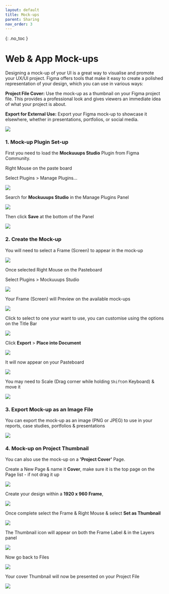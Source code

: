 ```yaml
---
layout: default
title: Mock-ups
parent: Sharing
nav_order: 3
---
```


{: .no_toc }

# Web & App Mock-ups

Designing a mock-up of your UI is a great way to visualise and promote your UX/UI project. Figma offers tools that make it easy to create a polished representation of your design, which you can use in various ways:

**Project File Cover:** Use the mock-up as a thumbnail on your Figma project file. This provides a professional look and gives viewers an immediate idea of what your project is about.

**Export for External Use:** Export your Figma mock-up to showcase it elsewhere, whether in presentations, portfolios, or social media.

![](../images/mock_up/cover_title.png)

### 1. Mock-up Plugin Set-up

First you need to load the **Mockuuups Studio** Plugin from Figma Community.

Right Mouse on the paste board

Select Plugins > Manage Plugins...

![](../images/mock_up/mock_3.png)

Search for **Mockuuups Studio** in the Manage Plugins Panel

![](../images/mock_up/mock_5.png)

Then click **Save** at the bottom of the Panel

![](../images/mock_up/plug_save.png)

### 2. Create the Mock-up

You will need to select a Frame (Screen) to appear in the mock-up

![](../images/mock_up/mock_1.png)

Once selected Right Mouse on the Pasteboard

Select Plugins > Mockuuups Studio

![](../images/mock_up/mock_2.png)

Your Frame (Screen) will Preview on the available mock-ups

![](../images/mock_up/mock_6.png)

Click to select to one your want to use, you can customise using the options on the Title Bar

![](../images/mock_up/mock_9.png)

Click **Export** > **Place into Document**

![](../images/mock_up/mock_10.png)

It will now appear on your Pasteboard

![](../images/mock_up/mock_11.png)

You may need to Scale (Drag corner while holding `Shift`on Keyboard) & move it

![](../images/mock_up/mock_12.png)

### 3. Export Mock-up as an Image File

You can export the mock-up as an image (PNG or JPEG) to use in your reports, case studies, portfolios & presentations

![](../images/mock_up/mock_13.png)

### 4. Mock-up on Project Thumbnail

You can also use the mock-up on a **'Project Cover'** Page.

Create a New Page & name it **Cover**, make sure it is the top page on the Page list - if not drag it up

![](../images/mock_up/cover_outline.png)

Create your design within a **1920 x 960 Frame**, 

![](../images/mock_up/mock_14.png)

Once complete select the Frame & Right Mouse & select **Set as Thumbnail** 

![](../images/mock_up/mock_15.png)

The Thumbnail icon will appear on both the Frame Label & in the Layers panel

![](../images/mock_up/thumb.png)

Now go back to Files

![](../images/mock_up/back_to_files.png)

Your cover Thumbnail will now be presented on your Project File

![](../images/mock_up/final.png)



